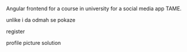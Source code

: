 Angular frontend for a course in university for a social media app TAME.

unlike i da odmah se pokaze

register

profile picture solution
